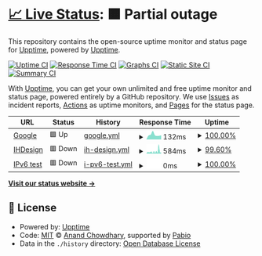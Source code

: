 # [📈 Live Status](https://upptime.github.io/upptime): <!--live status--> **🟧 Partial outage**

This repository contains the open-source uptime monitor and status page for [Upptime](https://upptime.js.org), powered by [Upptime](https://github.com/upptime/upptime).

[![Uptime CI](https://github.com/BlackNetHome/uptime/workflows/Uptime%20CI/badge.svg)](https://github.com/BlackNetHome/uptime/actions?query=workflow%3A%22Uptime+CI%22)
[![Response Time CI](https://github.com/BlackNetHome/uptime/workflows/Response%20Time%20CI/badge.svg)](https://github.com/BlackNetHome/uptime/actions?query=workflow%3A%22Response+Time+CI%22)
[![Graphs CI](https://github.com/BlackNetHome/uptime/workflows/Graphs%20CI/badge.svg)](https://github.com/BlackNetHome/uptime/actions?query=workflow%3A%22Graphs+CI%22)
[![Static Site CI](https://github.com/BlackNetHome/uptime/workflows/Static%20Site%20CI/badge.svg)](https://github.com/BlackNetHome/uptime/actions?query=workflow%3A%22Static+Site+CI%22)
[![Summary CI](https://github.com/BlackNetHome/uptime/workflows/Summary%20CI/badge.svg)](https://github.com/BlackNetHome/uptime/actions?query=workflow%3A%22Summary+CI%22)

With [Upptime](https://upptime.js.org), you can get your own unlimited and free uptime monitor and status page, powered entirely by a GitHub repository. We use [Issues](https://github.com/upptime/upptime/issues) as incident reports, [Actions](https://github.com/BlackNetHome/uptime/actions) as uptime monitors, and [Pages](https://upptime.github.io/upptime) for the status page.

<!--start: status pages-->
<!-- This summary is generated by Upptime (https://github.com/upptime/upptime) -->
<!-- Do not edit this manually, your changes will be overwritten -->
<!-- prettier-ignore -->
| URL | Status | History | Response Time | Uptime |
| --- | ------ | ------- | ------------- | ------ |
| <img alt="" src="https://icons.duckduckgo.com/ip3/www.google.com.ico" height="13"> [Google](https://www.google.com) | 🟩 Up | [google.yml](https://github.com/BlackNetHome/uptime/commits/HEAD/history/google.yml) | <details><summary><img alt="Response time graph" src="./graphs/google/response-time-week.png" height="20"> 132ms</summary><br><a href="https://BlackNetHome.github.io/uptime/history/google"><img alt="Response time 115" src="https://img.shields.io/endpoint?url=https%3A%2F%2Fraw.githubusercontent.com%2FBlackNetHome%2Fuptime%2FHEAD%2Fapi%2Fgoogle%2Fresponse-time.json"></a><br><a href="https://BlackNetHome.github.io/uptime/history/google"><img alt="24-hour response time 213" src="https://img.shields.io/endpoint?url=https%3A%2F%2Fraw.githubusercontent.com%2FBlackNetHome%2Fuptime%2FHEAD%2Fapi%2Fgoogle%2Fresponse-time-day.json"></a><br><a href="https://BlackNetHome.github.io/uptime/history/google"><img alt="7-day response time 132" src="https://img.shields.io/endpoint?url=https%3A%2F%2Fraw.githubusercontent.com%2FBlackNetHome%2Fuptime%2FHEAD%2Fapi%2Fgoogle%2Fresponse-time-week.json"></a><br><a href="https://BlackNetHome.github.io/uptime/history/google"><img alt="30-day response time 107" src="https://img.shields.io/endpoint?url=https%3A%2F%2Fraw.githubusercontent.com%2FBlackNetHome%2Fuptime%2FHEAD%2Fapi%2Fgoogle%2Fresponse-time-month.json"></a><br><a href="https://BlackNetHome.github.io/uptime/history/google"><img alt="1-year response time 115" src="https://img.shields.io/endpoint?url=https%3A%2F%2Fraw.githubusercontent.com%2FBlackNetHome%2Fuptime%2FHEAD%2Fapi%2Fgoogle%2Fresponse-time-year.json"></a></details> | <details><summary><a href="https://BlackNetHome.github.io/uptime/history/google">100.00%</a></summary><a href="https://BlackNetHome.github.io/uptime/history/google"><img alt="All-time uptime 100.00%" src="https://img.shields.io/endpoint?url=https%3A%2F%2Fraw.githubusercontent.com%2FBlackNetHome%2Fuptime%2FHEAD%2Fapi%2Fgoogle%2Fuptime.json"></a><br><a href="https://BlackNetHome.github.io/uptime/history/google"><img alt="24-hour uptime 100.00%" src="https://img.shields.io/endpoint?url=https%3A%2F%2Fraw.githubusercontent.com%2FBlackNetHome%2Fuptime%2FHEAD%2Fapi%2Fgoogle%2Fuptime-day.json"></a><br><a href="https://BlackNetHome.github.io/uptime/history/google"><img alt="7-day uptime 100.00%" src="https://img.shields.io/endpoint?url=https%3A%2F%2Fraw.githubusercontent.com%2FBlackNetHome%2Fuptime%2FHEAD%2Fapi%2Fgoogle%2Fuptime-week.json"></a><br><a href="https://BlackNetHome.github.io/uptime/history/google"><img alt="30-day uptime 100.00%" src="https://img.shields.io/endpoint?url=https%3A%2F%2Fraw.githubusercontent.com%2FBlackNetHome%2Fuptime%2FHEAD%2Fapi%2Fgoogle%2Fuptime-month.json"></a><br><a href="https://BlackNetHome.github.io/uptime/history/google"><img alt="1-year uptime 100.00%" src="https://img.shields.io/endpoint?url=https%3A%2F%2Fraw.githubusercontent.com%2FBlackNetHome%2Fuptime%2FHEAD%2Fapi%2Fgoogle%2Fuptime-year.json"></a></details>
| <img alt="" src="https://icons.duckduckgo.com/ip3/ihdesign.media.ico" height="13"> [IHDesign](https://IHdesign.media) | 🟥 Down | [ih-design.yml](https://github.com/BlackNetHome/uptime/commits/HEAD/history/ih-design.yml) | <details><summary><img alt="Response time graph" src="./graphs/ih-design/response-time-week.png" height="20"> 584ms</summary><br><a href="https://BlackNetHome.github.io/uptime/history/ih-design"><img alt="Response time 828" src="https://img.shields.io/endpoint?url=https%3A%2F%2Fraw.githubusercontent.com%2FBlackNetHome%2Fuptime%2FHEAD%2Fapi%2Fih-design%2Fresponse-time.json"></a><br><a href="https://BlackNetHome.github.io/uptime/history/ih-design"><img alt="24-hour response time 389" src="https://img.shields.io/endpoint?url=https%3A%2F%2Fraw.githubusercontent.com%2FBlackNetHome%2Fuptime%2FHEAD%2Fapi%2Fih-design%2Fresponse-time-day.json"></a><br><a href="https://BlackNetHome.github.io/uptime/history/ih-design"><img alt="7-day response time 584" src="https://img.shields.io/endpoint?url=https%3A%2F%2Fraw.githubusercontent.com%2FBlackNetHome%2Fuptime%2FHEAD%2Fapi%2Fih-design%2Fresponse-time-week.json"></a><br><a href="https://BlackNetHome.github.io/uptime/history/ih-design"><img alt="30-day response time 887" src="https://img.shields.io/endpoint?url=https%3A%2F%2Fraw.githubusercontent.com%2FBlackNetHome%2Fuptime%2FHEAD%2Fapi%2Fih-design%2Fresponse-time-month.json"></a><br><a href="https://BlackNetHome.github.io/uptime/history/ih-design"><img alt="1-year response time 828" src="https://img.shields.io/endpoint?url=https%3A%2F%2Fraw.githubusercontent.com%2FBlackNetHome%2Fuptime%2FHEAD%2Fapi%2Fih-design%2Fresponse-time-year.json"></a></details> | <details><summary><a href="https://BlackNetHome.github.io/uptime/history/ih-design">99.60%</a></summary><a href="https://BlackNetHome.github.io/uptime/history/ih-design"><img alt="All-time uptime 98.29%" src="https://img.shields.io/endpoint?url=https%3A%2F%2Fraw.githubusercontent.com%2FBlackNetHome%2Fuptime%2FHEAD%2Fapi%2Fih-design%2Fuptime.json"></a><br><a href="https://BlackNetHome.github.io/uptime/history/ih-design"><img alt="24-hour uptime 100.00%" src="https://img.shields.io/endpoint?url=https%3A%2F%2Fraw.githubusercontent.com%2FBlackNetHome%2Fuptime%2FHEAD%2Fapi%2Fih-design%2Fuptime-day.json"></a><br><a href="https://BlackNetHome.github.io/uptime/history/ih-design"><img alt="7-day uptime 99.60%" src="https://img.shields.io/endpoint?url=https%3A%2F%2Fraw.githubusercontent.com%2FBlackNetHome%2Fuptime%2FHEAD%2Fapi%2Fih-design%2Fuptime-week.json"></a><br><a href="https://BlackNetHome.github.io/uptime/history/ih-design"><img alt="30-day uptime 95.64%" src="https://img.shields.io/endpoint?url=https%3A%2F%2Fraw.githubusercontent.com%2FBlackNetHome%2Fuptime%2FHEAD%2Fapi%2Fih-design%2Fuptime-month.json"></a><br><a href="https://BlackNetHome.github.io/uptime/history/ih-design"><img alt="1-year uptime 98.29%" src="https://img.shields.io/endpoint?url=https%3A%2F%2Fraw.githubusercontent.com%2FBlackNetHome%2Fuptime%2FHEAD%2Fapi%2Fih-design%2Fuptime-year.json"></a></details>
| <img alt="" src="https://icons.duckduckgo.com/ip3/null.ico" height="13"> [IPv6 test](forwardemail.net) | 🟥 Down | [i-pv6-test.yml](https://github.com/BlackNetHome/uptime/commits/HEAD/history/i-pv6-test.yml) | <details><summary><img alt="Response time graph" src="./graphs/i-pv6-test/response-time-week.png" height="20"> 0ms</summary><br><a href="https://BlackNetHome.github.io/uptime/history/i-pv6-test"><img alt="Response time 0" src="https://img.shields.io/endpoint?url=https%3A%2F%2Fraw.githubusercontent.com%2FBlackNetHome%2Fuptime%2FHEAD%2Fapi%2Fi-pv6-test%2Fresponse-time.json"></a><br><a href="https://BlackNetHome.github.io/uptime/history/i-pv6-test"><img alt="24-hour response time 0" src="https://img.shields.io/endpoint?url=https%3A%2F%2Fraw.githubusercontent.com%2FBlackNetHome%2Fuptime%2FHEAD%2Fapi%2Fi-pv6-test%2Fresponse-time-day.json"></a><br><a href="https://BlackNetHome.github.io/uptime/history/i-pv6-test"><img alt="7-day response time 0" src="https://img.shields.io/endpoint?url=https%3A%2F%2Fraw.githubusercontent.com%2FBlackNetHome%2Fuptime%2FHEAD%2Fapi%2Fi-pv6-test%2Fresponse-time-week.json"></a><br><a href="https://BlackNetHome.github.io/uptime/history/i-pv6-test"><img alt="30-day response time 0" src="https://img.shields.io/endpoint?url=https%3A%2F%2Fraw.githubusercontent.com%2FBlackNetHome%2Fuptime%2FHEAD%2Fapi%2Fi-pv6-test%2Fresponse-time-month.json"></a><br><a href="https://BlackNetHome.github.io/uptime/history/i-pv6-test"><img alt="1-year response time 0" src="https://img.shields.io/endpoint?url=https%3A%2F%2Fraw.githubusercontent.com%2FBlackNetHome%2Fuptime%2FHEAD%2Fapi%2Fi-pv6-test%2Fresponse-time-year.json"></a></details> | <details><summary><a href="https://BlackNetHome.github.io/uptime/history/i-pv6-test">100.00%</a></summary><a href="https://BlackNetHome.github.io/uptime/history/i-pv6-test"><img alt="All-time uptime 100.00%" src="https://img.shields.io/endpoint?url=https%3A%2F%2Fraw.githubusercontent.com%2FBlackNetHome%2Fuptime%2FHEAD%2Fapi%2Fi-pv6-test%2Fuptime.json"></a><br><a href="https://BlackNetHome.github.io/uptime/history/i-pv6-test"><img alt="24-hour uptime 100.00%" src="https://img.shields.io/endpoint?url=https%3A%2F%2Fraw.githubusercontent.com%2FBlackNetHome%2Fuptime%2FHEAD%2Fapi%2Fi-pv6-test%2Fuptime-day.json"></a><br><a href="https://BlackNetHome.github.io/uptime/history/i-pv6-test"><img alt="7-day uptime 100.00%" src="https://img.shields.io/endpoint?url=https%3A%2F%2Fraw.githubusercontent.com%2FBlackNetHome%2Fuptime%2FHEAD%2Fapi%2Fi-pv6-test%2Fuptime-week.json"></a><br><a href="https://BlackNetHome.github.io/uptime/history/i-pv6-test"><img alt="30-day uptime 100.00%" src="https://img.shields.io/endpoint?url=https%3A%2F%2Fraw.githubusercontent.com%2FBlackNetHome%2Fuptime%2FHEAD%2Fapi%2Fi-pv6-test%2Fuptime-month.json"></a><br><a href="https://BlackNetHome.github.io/uptime/history/i-pv6-test"><img alt="1-year uptime 100.00%" src="https://img.shields.io/endpoint?url=https%3A%2F%2Fraw.githubusercontent.com%2FBlackNetHome%2Fuptime%2FHEAD%2Fapi%2Fi-pv6-test%2Fuptime-year.json"></a></details>

<!--end: status pages-->

[**Visit our status website →**](https://upptime.github.io/upptime)

## 📄 License

- Powered by: [Upptime](https://github.com/upptime/upptime)
- Code: [MIT](./LICENSE) © [Anand Chowdhary](https://anandchowdhary.com), supported by [Pabio](https://pabio.com)
- Data in the `./history` directory: [Open Database License](https://opendatacommons.org/licenses/odbl/1-0/)
